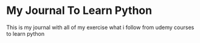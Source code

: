 # My Journal To Learn Python
 This is my journal with all of my exercise what i follow from udemy courses to learn python 

